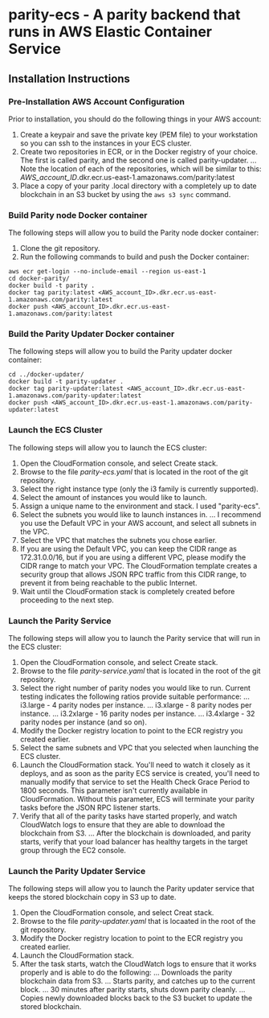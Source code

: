 # parity-ecs - A parity backend that runs in AWS Elastic Container Service

## Installation Instructions

### Pre-Installation AWS Account Configuration
Prior to installation, you should do the following things in your AWS account:
1. Create a keypair and save the private key (PEM file) to your workstation so you can ssh to the instances in your ECS cluster.
2. Create two repositories in ECR, or in the Docker registry of your choice.  The first is called parity, and the second one is called parity-updater.
... Note the location of each of the repositories, which will be similar to this: *AWS_account_ID*.dkr.ecr.us-east-1.amazonaws.com/parity:latest
3. Place a copy of your parity .local directory with a completely up to date blockchain in an S3 bucket by using the ```aws s3 sync``` command.

### Build Parity node Docker container
The following steps will allow you to build the Parity node docker container:
1. Clone the git repository.
2. Run the following commands to build and push the Docker container:
```
aws ecr get-login --no-include-email --region us-east-1
cd docker-parity/
docker build -t parity .
docker tag parity:latest <AWS_account_ID>.dkr.ecr.us-east-1.amazonaws.com/parity:latest
docker push <AWS_account_ID>.dkr.ecr.us-east-1.amazonaws.com/parity:latest
```

### Build the Parity Updater Docker container
The following steps will allow you to build the Parity updater docker container:
```
cd ../docker-updater/
docker build -t parity-updater .
docker tag parity-updater:latest <AWS_account_ID>.dkr.ecr.us-east-1.amazonaws.com/parity-updater:latest
docker push <AWS_account_ID>.dkr.ecr.us-east-1.amazonaws.com/parity-updater:latest
```

### Launch the ECS Cluster
The following steps will allow you to launch the ECS cluster:
1. Open the CloudFormation console, and select Create stack.
2. Browse to the file *parity-ecs.yaml* that is located in the root of the git repository.
3. Select the right instance type (only the i3 family is currently supported).
4. Select the amount of instances you would like to launch.
5. Assign a unique name to the environment and stack.  I used "parity-ecs".
6. Select the subnets you would like to launch instances in.
... I recommend you use the Default VPC in your AWS account, and select all subnets in the VPC.
7. Select the VPC that matches the subnets you chose earlier.
8. If you are using the Default VPC, you can keep the CIDR range as 172.31.0.0/16, but if you are using a different VPC, please modify the CIDR range to match your VPC.  The CloudFormation template creates a security group that allows JSON RPC traffic from this CIDR range, to prevent it from being reachable to the public Internet.
8. Wait until the CloudFormation stack is completely created before proceeding to the next step.

### Launch the Parity Service
The following steps will allow you to launch the Parity service that will run in the ECS cluster:
1. Open the CloudFormation console, and select Create stack.
2. Browse to the file *parity-service.yaml* that is located in the root of the git repository.
3. Select the right number of parity nodes you would like to run.  Current testing indicates the following ratios provide suitable performance:
... i3.large - 4 parity nodes per instance.
... i3.xlarge - 8 parity nodes per instance.
... i3.2xlarge - 16 parity nodes per instance.
... i3.4xlarge - 32 parity nodes per instance (and so on).
4. Modify the Docker registry location to point to the ECR registry you created earlier.
5. Select the same subnets and VPC that you selected when launching the ECS cluster.
6. Launch the CloudFormation stack.  You'll need to watch it closely as it deploys, and as soon as the parity ECS service is created, you'll need to manually modify that service to set the Health Check Grace Period to 1800 seconds.  This parameter isn't currently available in CloudFormation.  Without this parameter, ECS will terminate your parity tasks before the JSON RPC listener starts.
7. Verify that all of the parity tasks have started properly, and watch CloudWatch logs to ensure that they are able to download the blockchain from S3.
... After the blockchain is downloaded, and parity starts, verify that your load balancer has healthy targets in the target group through the EC2 console.

### Launch the Parity Updater Service
The following steps will allow you to launch the Parity updater service that keeps the stored blockchain copy in S3 up to date.
1. Open the CloudFormation console, and select Creat stack.
2. Browse to the file *parity-updater.yaml* that is locaated in the root of the git repository.
3. Modify the Docker registry location to point to the ECR registry you created earlier.
4. Launch the CloudFormation stack.
5. After the task starts, watch the CloudWatch logs to ensure that it works properly and is able to do the following:
... Downloads the parity blockchain data from S3.
... Starts parity, and catches up to the current block.
... 30 minutes after parity starts, shuts down parity cleanly.
... Copies newly downloaded blocks back to the S3 bucket to update the stored blockchain.
